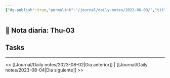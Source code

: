 ```yaml
---
{"dg-publish":true,"permalink":"/journal/daily-notes/2023-08-03/","title":"DLNT","tags":["Daily"],"noteIcon":"","created":"2023-08-10T15:51:29.000-05:00","updated":"2023-08-10T15:23:45.000-05:00"}
---
```



## 📅 Nota diaria: Thu-03


## Tasks 


- - - 

<< [[Journal/Daily notes/2023-08-02\|Dia anterior]] | [[Journal/Daily notes/2023-08-04\|Dia siguiente]] >>
